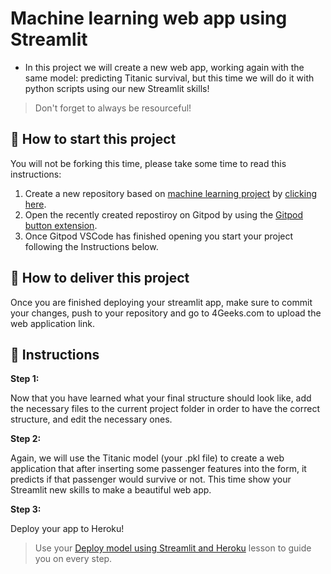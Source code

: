 <!-- hide -->
# Machine learning web app using Streamlit
<!-- endhide -->

- In this project we will create a new web app, working again with the same model: predicting Titanic survival, but this time we will do it with python scripts using our new Streamlit skills! 

>Don't forget to always be resourceful!

## 🌱  How to start this project

You will not be forking this time, please take some time to read this instructions:

1. Create a new repository based on [machine learning project](https://github.com/4GeeksAcademy/machine-learning-python-template/generate) by [clicking here](https://github.com/4GeeksAcademy/machine-learning-python-template).
2. Open the recently created repostiroy on Gitpod by using the [Gitpod button extension](https://www.gitpod.io/docs/browser-extension/).
3. Once Gitpod VSCode has finished opening you start your project following the Instructions below.

## 🚛 How to deliver this project

Once you are finished deploying your streamlit app, make sure to commit your changes, push to your repository and go to 4Geeks.com to upload the web application link.

## 📝 Instructions

**Step 1:**

Now that you have learned what your final structure should look like, add the necessary files to the current project folder in order to have the correct structure, and edit the necessary ones.

**Step 2:**

Again, we will use the Titanic model (your .pkl file) to create a web application that after inserting some passenger features into the form, it predicts if that passenger would survive or not. This time show your Streamlit new skills to make a beautiful web app.

**Step 3:**

Deploy your app to Heroku!

>Use your [Deploy model using Streamlit and Heroku](https://link-url-here.orghttps://github.com/4GeeksAcademy/machine-learning-content/blob/master/07-1d-ml_deploy/deploy-model-using-streamlit-and-heroku.md) lesson to guide you on every step.
